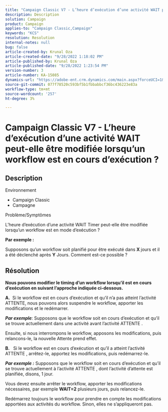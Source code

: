 ```yaml
---
title: "Campaign Classic V7 - L’heure d’exécution d’une activité WAIT peut-elle être modifiée lorsqu’un workflow est en cours d’exécution ?"
description: Description
solution: Campaign
product: Campaign
applies-to: "Campaign Classic,Campaign"
keywords: "KCS"
resolution: Resolution
internal-notes: null
bug: false
article-created-by: Krunal Oza
article-created-date: "9/28/2022 1:18:02 PM"
article-published-by: Krunal Oza
article-published-date: "9/28/2022 1:23:54 PM"
version-number: 3
article-number: KA-15085
dynamics-url: "https://adobe-ent.crm.dynamics.com/main.aspx?forceUCI=1&pagetype=entityrecord&etn=knowledgearticle&id=254085f6-2f3f-ed11-9db1-000d3a5c1bcc"
source-git-commit: 077f78520c593bf5b1fbbabbcf36bc436223e83a
workflow-type: tm+mt
source-wordcount: '257'
ht-degree: 3%

---
```


# Campaign Classic V7 - L’heure d’exécution d’une activité WAIT peut-elle être modifiée lorsqu’un workflow est en cours d’exécution ?

## Description


Environnement

- Campaign Classic
- Campagne




Problème/Symptômes

L’heure d’exécution d’une activité WAIT Timer peut-elle être modifiée lorsqu’un workflow est en mode d’exécution ?

<b>Par exemple :</b>

Supposons qu’un workflow soit planifié pour être exécuté dans <b>X </b>jours et il a été déclenché après <b>Y</b> Jours. Comment est-ce possible ?


## Résolution


<b>Nous pouvons modifier le timing d’un workflow lorsqu’il est en cours d’exécution en suivant l’approche indiquée ci-dessous.

A.</b>  Si le workflow est en cours d’exécution et qu’il n’a pas atteint l’activité ATTENTE, nous pouvons alors suspendre le workflow, apporter les modifications et le redémarrer.

<b>*Par exemple</b>*: Supposons que le workflow soit en cours d’exécution et qu’il se trouve actuellement dans une activité avant l’activité ATTENTE .

Ensuite, si nous interrompons le workflow, apposons les modifications, puis relancons-le, la nouvelle Attente prend effet.

<b>B.</b>   Si le workflow est en cours d’exécution et qu’il a atteint l’activité ATTENTE , arrêtez-le, apportez les modifications, puis redémarrez-le.

<b>*Par exemple :</b>* Supposons que le workflow soit en cours d’exécution et qu’il se trouve actuellement à l’activité ATTENTE , dont l’activité d’attente est planifiée, disons, 1 jour.

Vous devez ensuite arrêter le workflow, apporter les modifications nécessaires, par exemple <b>WAIT=2</b> plusieurs jours, puis relancez-le.

Redémarrez toujours le workflow pour prendre en compte les modifications apportées aux activités du workflow. Sinon, elles ne s’appliqueront pas.
